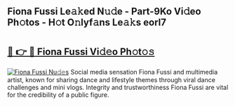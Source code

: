 ## Fiona Fussi Le𝚊𝚔ed N𝚞𝚍e - Part-9Ko Vi𝚍eo Ph𝚘tos - H𝚘t O𝚗lyf𝚊ns Le𝚊𝚔s eorl7

# <h2><a href="http://hf0ztc.feru.top/?c=Fiona+Fussi">🔗 👉 🔴 Fiona Fussi Vi𝚍𝚎o Ph𝚘t𝚘𝚜</a></h2>

[![Fiona Fussi Nu𝚍𝚎s](https://i.imgur.com/0TWrTi3.gif)](http://hf0ztc.feru.top/?c=Fiona+Fussi)
Social media sensation Fiona Fussi and multimedia artist, known for sharing dance and lifestyle themes through viral dance challenges and mini vlogs. Integrity and trustworthiness Fiona Fussi are vital for the credibility of a public figure. 
